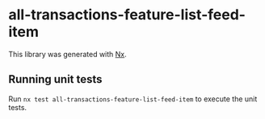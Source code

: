 # all-transactions-feature-list-feed-item

This library was generated with [Nx](https://nx.dev).

## Running unit tests

Run `nx test all-transactions-feature-list-feed-item` to execute the unit tests.
